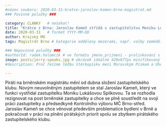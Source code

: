 ```yaml
---
#název souboru: 2020-03-31-kratce-jaroslav-kamen-brno-magistrat.md
### Povinné položky ###

category: CLANKY   # nešahat!
title: "Krátce z Brna: Jaroslav Kameň střídá v zastupitelstvu Moniku Lukášovou Spilkovou"
date: 2020-03-31   # formát YYYY-MM-DD
author: Krajský MO
tags: Magistrát Brno # kategorie odděleny mezerami, např. volby zemědělství životní-prostředí piráti (viz https://jihomoravsky.pirati.cz/tags/)

### Nepovinné položky ###
#authorId: radek.holomcik # ve formátu jmeno.prijmeni - prolinkování s profilem přes uid
image: posts/jerry-speaks.jpg # obrázek ideálně 420x677px minifikovaný přes https://tinypng.com/
#description: Proč řešíme těžbu štěrkopísku mezi Moravským Pískem a Uherským Ostrohem? Podrobné info o celé kauze.

---
```


Piráti na brněnském magistrátu mění od dubna složení zastupitelského klubu. Novým neuvolněným zastupitelem se stal Jaroslav Kameň, který ve funkci vystřídal zastupitelku Moniku Lukášovou Spilkovou. Ta se rozhodla rezignovat na post brněnské zastupitelky a chce se plně soustředit na svoji práci zastupitelky a předsedkyně Kontrolního výboru MČ Brno-střed. Jaroslav Kameň se chce věnovat především problematice bydlení v Brně a pokračovat v práci na plnění pirátských priorit spolu se zbytkem pirátského zastupitelského klubu.
